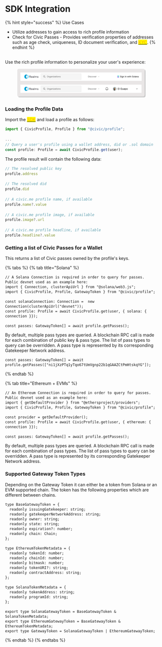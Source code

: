 # SDK Integration

{% hint style="success" %}
Use Cases

* Utilize addresses to gain access to rich profile information
* Check for Civic Passes - Provides verification properties of addresses such as age check, uniqueness, ID document verification, and [<mark style="color:orange;">KYC</mark>](https://www.civic.com/blog/are-you-looking-for-a-kyc-aml-solution-for-your-dapp/).
{% endhint %}

\
Use the rich profile information to personalize your user's experience:

<figure><img src="../../.gitbook/assets/realms-example.png" alt=""><figcaption></figcaption></figure>

### Loading the Profile Data <a href="#loading-the-profile" id="loading-the-profile"></a>

Import the [<mark style="color:orange;">SDK</mark>](https://www.npmjs.com/package/@civic/profile) and load a profile as follows:

```javascript
import { CivicProfile, Profile } from "@civic/profile";

...
// Query a user's profile using a wallet address, did or .sol domain
const profile: Profile = await CivicProfile.get(user);
```

The profile result will contain the following data:

```javascript
// The resolved public key
profile.address

// The resolved did
profile.did

// A civic.me profile name, if available
profile.name?.value

// A civic.me profile image, if available
profile.image?.url

// A civic.me profile headline, if available
profile.headline?.value
```

### Getting a list of Civic Passes for a Wallet <a href="#getting-a-list-of-civic-passes" id="getting-a-list-of-civic-passes"></a>

This returns a list of Civic passes owned by the profile's keys.

{% tabs %}
{% tab title="Solana" %}
```
// A Solana Connection is required in order to query for passes. Public devnet used as an example here:
import { Connection, clusterApiUrl } from "@solana/web3.js";
import { CivicProfile, Profile, GatewayToken } from "@civic/profile";

const solanaConnection: Connection =  new Connection(clusterApiUrl("devnet"));
const profile: Profile = await CivicProfile.get(user, { solana: { connection }});

const passes: GatewayToken[] = await profile.getPasses();
```

By default, multiple pass types are queried. A blockchain RPC call is made for each combination of public key & pass type. The list of pass types to query can be overridden. A pass type is represented by its corresponding Gatekeeper Network address.

```
const passes: GatewayToken[] = await profile.getPasses(["ni1jXzPTq1yTqo67tUmVgnp22b1qGAAZCtPmHtskqYG"]);
```
{% endtab %}

{% tab title="Ethereum + EVMs" %}
```
// An Ethereum Connection is required in order to query for passes. Public devnet used as an example here:
import { getDefaultProvider } from "@ethersproject/providers";
import { CivicProfile, Profile, GatewayToken } from "@civic/profile";

const provider = getDefaultProvider();
const profile: Profile = await CivicProfile.get(user, { ethereum: { connection }});

const passes: GatewayToken[] = await profile.getPasses();
```

By default, multiple pass types are queried. A blockchain RPC call is made for each combination of pass types. The list of pass types to query can be overridden. A pass type is represented by its corresponding Gatekeeper Network address.

### Supported Gateway Token Types <a href="#getting-a-list-of-associated-public-keys" id="getting-a-list-of-associated-public-keys"></a>

Depending on the Gateway Token it can either be a token from Solana or an EVM supported chain. The token has the following properties which are different between chains.

```
type BaseGatewayToken = {
  readonly issuingGatekeeper: string;
  readonly gatekeeperNetworkAddress: string;
  readonly owner: string;
  readonly state: string;
  readonly expiration?: number;
  readonly chain: Chain;
};

type EthereumTokenMetadata = {
  readonly tokenId: number;
  readonly chainId: number;
  readonly bitmask: number;
  readonly tokenURI?: string;
  readonly contractAddress: string;
};

type SolanaTokenMetadata = {
  readonly tokenAddress: string;
  readonly programId: string;
};

export type SolanaGatewayToken = BaseGatewayToken & SolanaTokenMetadata;
export type EthereumGatewayToken = BaseGatewayToken & EthereumTokenMetadata;
export type GatewayToken = SolanaGatewayToken | EthereumGatewayToken;    
```
{% endtab %}
{% endtabs %}
